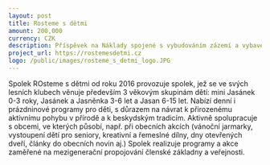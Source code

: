 ```yaml
---
layout: post
title: Rosteme s dětmi
amount: 200,000
currency: CZK
description: Příspěvek na Náklady spojené s vybudováním zázemí a vybavením interiéru pro lesní klub
project_url: https://rostemesdetmi.cz 
logo: /public/images/rosteme_s_detmi_logo.JPG
---
```

Spolek ROsteme s dětmi od roku 2016 provozuje spolek, jež se ve svých lesních klubech věnuje především 3 věkovým skupinám dětí: mini Jasánek 0-3 roky, Jasánek a Jasněnka 3-6 let a Jasan 6-15 let. Nabízí denní i prázdninové programy pro děti, s důrazem na návrat k přirozenému aktivnímu pohybu v přírodě a k beskydským tradicím. Aktivně spolupracuje s obcemi, ve kterých působí, např. při obecních akcích (vánoční jarmarky, vystoupení dětí pro seniory, kreativní a řemeslné dílny, dny otevřených dveří, články do obecních novin aj.) Spolek realizuje programy a akce zaměřené na mezigenerační propojování členské základny a veřejnosti.
